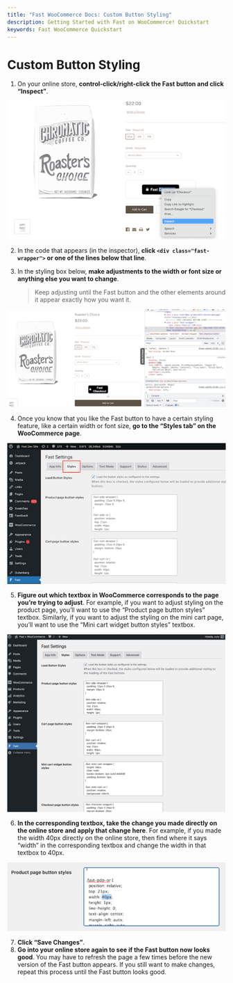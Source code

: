 ```yaml
---
title: "Fast WooCommerce Docs: Custom Button Styling"
description: Getting Started with Fast on WooCommerce! Quickstart
keywords: Fast WooCommerce Quickstart
---
```


# Custom Button Styling

1. On your online store, **control-click/right-click the Fast button and click “Inspect”**.

![inspecting element on a fast button](images/woocommerce-install12.png)

2. In the code that appears (in the inspector), **click `<div class="fast-wrapper">` or one of the lines below that line**.

3. In the styling box below, **make adjustments to the width or font size or anything else you want to change**.
   > Keep adjusting until the Fast button and the other elements around it appear exactly how you want it.

![page html and css](images/woocommerce-install13.png)

4. Once you know that you like the Fast button to have a certain styling feature, like a certain width or font size, **go to the “Styles tab” on the WooCommerce page**.

![styles tab in your woocommerce dashboard](images/woocommerce-install14.png)

5. **Figure out which textbox in WooCommerce corresponds to the page you’re trying to adjust**. For example, if you want to adjust styling on the product page, you’ll want to use the “Product page button styles” textbox. Similarly, if you want to adjust the styling on the mini cart page, you’ll want to use the “Mini cart widget button styles” textbox.

![styles in your woocommerce styles dashboard tab](images/woocommerce-install15.png)

6. **In the corresponding textbox, take the change you made directly on the online store and apply that change here**. For example, if you made the width 40px directly on the online store, then find where it says “width” in the corresponding textbox and change the width in that textbox to 40px.

![css](images/woocommerce-install16.png)

7. **Click “Save Changes”**.
8. **Go into your online store again to see if the Fast button now looks good**. You may have to refresh the page a few times before the new version of the Fast button appears. If you still want to make changes, repeat this process until the Fast button looks good.
